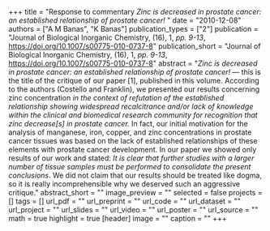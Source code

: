 +++
title = "Response to commentary *Zinc is decreased in prostate cancer: an established relationship of prostate cancer!* "
date = "2010-12-08"
authors = ["A M Banas", "K Banas"]
publication_types = ["2"]
publication = "Journal of Biological Inorganic Chemistry, (16), 1, _pp. 9-13_, https://doi.org/10.1007/s00775-010-0737-8"
publication_short = "Journal of Biological Inorganic Chemistry, (16), 1, _pp. 9-13_, https://doi.org/10.1007/s00775-010-0737-8"
abstract = "*Zinc is decreased in prostate cancer: an established relationship of prostate cancer!* — this is the title of the critique of our paper [1], published in this volume. According to the authors (Costello and Franklin), we presented our results concerning zinc concentration *in the context of refutation of the established relationship showing widespread recalcitrance and/or lack of knowledge within the clinical and biomedical research community for recognition that zinc decrease[s] in prostate cancer.* In fact, our initial motivation for the analysis of manganese, iron, copper, and zinc concentrations in prostate cancer tissues was based on the lack of established relationships of these elements with prostate cancer development. In our paper we showed only results of our work and stated: *It is clear that further studies with a larger number of tissue samples must be performed to consolidate the present conclusions*. We did not claim that our results should be treated like dogma, so it is really incomprehensible why we deserved such an aggressive critique."
abstract_short = ""
image_preview = ""
selected = false
projects = []
tags = []
url_pdf = ""
url_preprint = ""
url_code = ""
url_dataset = ""
url_project = ""
url_slides = ""
url_video = ""
url_poster = ""
url_source = ""
math = true
highlight = true
[header]
image = ""
caption = ""
+++
